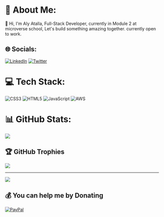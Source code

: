 # 💫 About Me:
👋 Hi, I'm Aly Atalla, Full-Stack Developer, currently in Module 2 at microverse school, Let's build something amazing together. currently open to work.


## 🌐 Socials:
[![LinkedIn](https://img.shields.io/badge/LinkedIn-%230077B5.svg?logo=linkedin&logoColor=white)](https://linkedin.com/in/https://www.linkedin.com/in/aly-atalla-8b83a0231/) [![Twitter](https://img.shields.io/badge/Twitter-%231DA1F2.svg?logo=Twitter&logoColor=white)](https://twitter.com/aliatalla) 

# 💻 Tech Stack:
![CSS3](https://img.shields.io/badge/css3-%231572B6.svg?style=for-the-badge&logo=css3&logoColor=white) ![HTML5](https://img.shields.io/badge/html5-%23E34F26.svg?style=for-the-badge&logo=html5&logoColor=white) ![JavaScript](https://img.shields.io/badge/javascript-%23323330.svg?style=for-the-badge&logo=javascript&logoColor=%23F7DF1E) ![AWS](https://img.shields.io/badge/AWS-%23FF9900.svg?style=for-the-badge&logo=amazon-aws&logoColor=white)
# 📊 GitHub Stats:
![](https://github-readme-streak-stats.herokuapp.com/?user=AlyAtalla&theme=dark&hide_border=false)<br/>

## 🏆 GitHub Trophies
![](https://github-profile-trophy.vercel.app/?username=AlyAtalla&theme=radical&no-frame=false&no-bg=false&margin-w=4)

---
[![](https://visitcount.itsvg.in/api?id=AlyAtalla&icon=0&color=0)](https://visitcount.itsvg.in)

  ## 💰 You can help me by Donating
  [![PayPal](https://img.shields.io/badge/PayPal-00457C?style=for-the-badge&logo=paypal&logoColor=white)](https://paypal.me/AlyAtalla) 

  
<!-- Proudly created with GPRM ( https://gprm.itsvg.in ) -->